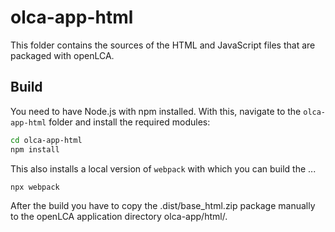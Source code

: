 # olca-app-html
This folder contains the sources of the HTML and JavaScript files that are
packaged with openLCA.

## Build
You need to have Node.js with npm installed. With this, navigate to the
`olca-app-html` folder and install the required modules:

```bash
cd olca-app-html
npm install
```

This also installs a local version of `webpack` with which you can build the
...

```
npx webpack
```

After the build you have to copy the .dist/base_html.zip package manually to the
openLCA application directory olca-app/html/.
